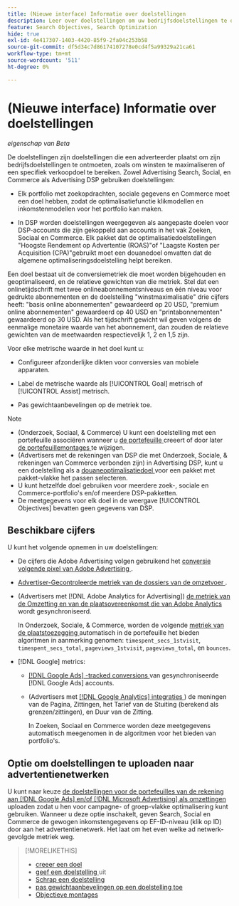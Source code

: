 ```yaml
---
title: (Nieuwe interface) Informatie over doelstellingen
description: Leer over doelstellingen om uw bedrijfsdoelstellingen te ontmoeten.
feature: Search Objectives, Search Optimization
hide: true
exl-id: 4e417307-1403-4420-85f9-2fa04c253b58
source-git-commit: df5d34c7d86174107278e0cd4f5a99329a21ca61
workflow-type: tm+mt
source-wordcount: '511'
ht-degree: 0%

---
```


# (Nieuwe interface) Informatie over doelstellingen

*eigenschap van Beta*

De doelstellingen zijn doelstellingen die een adverteerder plaatst om zijn bedrijfsdoelstellingen te ontmoeten, zoals om winsten te maximaliseren of een specifiek verkoopdoel te bereiken. Zowel Advertising Search, Social, en Commerce als Advertising DSP gebruiken doelstellingen:

* Elk portfolio met zoekopdrachten, sociale gegevens en Commerce moet een doel hebben, zodat de optimalisatiefunctie klikmodellen en inkomstenmodellen voor het portfolio kan maken.

* In DSP worden doelstellingen weergegeven als aangepaste doelen voor DSP-accounts die zijn gekoppeld aan accounts in het vak Zoeken, Sociaal en Commerce. Elk pakket dat de optimalisatiedoelstellingen &quot;Hoogste Rendement op Advertentie (ROAS)&quot;of &quot;Laagste Kosten per Acquisition (CPA)&quot;gebruikt moet een douanedoel omvatten dat de algemene optimaliseringsdoelstelling helpt bereiken.

Een doel bestaat uit de conversiemetriek die moet worden bijgehouden en geoptimaliseerd, en de relatieve gewichten van die metriek. Stel dat een onlinetijdschrift met twee onlineabonnementsniveaus en één niveau voor gedrukte abonnementen en de doelstelling &quot;winstmaximalisatie&quot; drie cijfers heeft: &quot;basis online abonnementen&quot; gewaardeerd op 20 USD, &quot;premium online abonnementen&quot; gewaardeerd op 40 USD en &quot;printabonnementen&quot; gewaardeerd op 30 USD. Als het tijdschrift gewicht wil geven volgens de eenmalige monetaire waarde van het abonnement, dan zouden de relatieve gewichten van de meetwaarden respectievelijk 1, 2 en 1,5 zijn.

Voor elke metrische waarde in het doel kunt u:

* Configureer afzonderlijke dikten voor conversies van mobiele apparaten.

* Label de metrische waarde als [!UICONTROL Goal] metrisch of [!UICONTROL Assist] metrisch.

* Pas gewichtaanbevelingen op de metriek toe.

>[!NOTE]
>* (Onderzoek, Sociaal, &amp; Commerce) U kunt een doelstelling met een portefeuille associëren wanneer u [ de portefeuille ](/help/search-social-commerce/new-ui/manage/portfolios/portfolio-create.md) creeert of door later [ de portefeuillemontages ](/help/search-social-commerce/new-ui/manage/portfolios/portfolio-edit.md) te wijzigen.
>* (Advertisers met de rekeningen van DSP die met Onderzoek, Sociale, &amp; rekeningen van Commerce verbonden zijn) in Advertising DSP, kunt u een doelstelling als a [ douaneoptimalisatiedoel ](/help/dsp/campaign-management/packages/package-settings.md) voor een pakket met pakket-vlakke het passen selecteren.
>* U kunt hetzelfde doel gebruiken voor meerdere zoek-, sociale en Commerce-portfolio&#39;s en/of meerdere DSP-pakketten.
>* De meetgegevens voor elk doel in de weergave [!UICONTROL Objectives] bevatten geen gegevens van DSP.

## Beschikbare cijfers

U kunt het volgende opnemen in uw doelstellingen:

* De cijfers die Adobe Advertising volgen gebruikend het [ conversie volgende pixel van Adobe Advertising ](/help/search-social-commerce/tracking/conversion-tracking-advertising.md).

* [ Advertiser-Gecontroleerde metriek van de dossiers van de omzetvoer ](/help/search-social-commerce/tracking/conversion-tracking-about.md).<!-- Search only, or might DSP-only clients also have these? -->

* (Advertisers met [!DNL Adobe Analytics for Advertising]) [ de metriek van de Omzetting en van de plaatsovereenkomst die van Adobe Analytics ](/help/integrations/analytics/overview.md) wordt gesynchroniseerd.

  In Onderzoek, Sociale, &amp; Commerce, worden de volgende [ metriek van de plaatstoezegging ](/help/integrations/analytics/analytics-data-in-advertising.md) automatisch in de portefeuille het bieden algoritmen in aanmerking genomen: `timespent_secs_1stvisit`, `timespent_secs_total`, `pageviews_1stvisit`, `pageviews_total`, en `bounces`.

* [!DNL Google] metrics: <!-- Search only, or might DSP-only clients also have these? -->

   * [[!DNL Google Ads] -tracked conversions ](/help/search-social-commerce/campaign-management/introduction/google-conversion-data.md) van gesynchroniseerde [!DNL Google Ads] accounts.

   * (Advertisers met [[!DNL Google Analytics]  integraties ](/help/search-social-commerce/admin/data-sources/data-source-about.md)) de meningen van de Pagina, Zittingen, het Tarief van de Stuiting (berekend als grenzen/zittingen), en Duur van de Zitting.

     In Zoeken, Sociaal en Commerce worden deze meetgegevens automatisch meegenomen in de algoritmen voor het bieden van portfolio&#39;s.

## Optie om doelstellingen te uploaden naar advertentienetwerken

U kunt naar keuze [ de doelstellingen voor de portefeuilles van de rekening aan  [!DNL Google Ads]  en/of  [!DNL Microsoft Advertising]  als omzettingen ](/help/search-social-commerce/tools/objective-upload-to-networks.md) uploaden zodat u hen voor campagne- of groep-vlakke optimalisering kunt gebruiken. Wanneer u deze optie inschakelt, geven Search, Social en Commerce de gewogen inkomstengegevens op EF-ID-niveau (klik op ID) door aan het advertentienetwerk. Het laat om het even welke ad netwerk-gevolgde metriek weg.

>[!MORELIKETHIS]
>
>* [ creeer een doel ](objective-create.md)
>* [ geef een doelstelling ](objective-edit.md) uit
>* [ Schrap een doelstelling ](objective-delete.md)
>* [ pas gewichtaanbevelingen op een doelstelling toe ](objective-apply-weight-recommendations.md)
>* [ Objectieve montages ](objective-settings.md)
